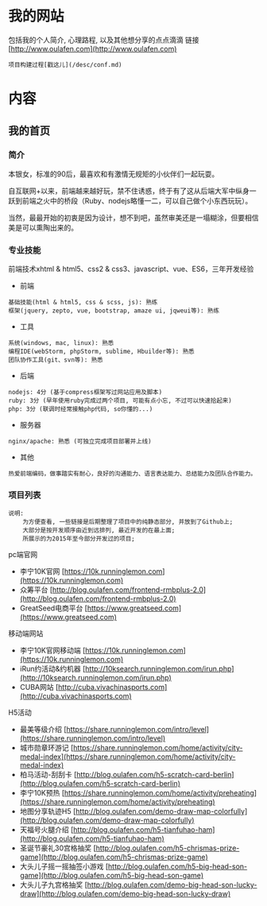 # 我的网站
包括我的个人简介, 心理路程, 以及其他想分享的点点滴滴 
链接[http://www.oulafen.com](http://www.oulafen.com)

    项目构建过程[戳这儿](/desc/conf.md)
    

# 内容

## 我的首页
### 简介
   本银女，标准的90后，最喜欢和有激情无规矩的小伙伴们一起玩耍。
   
   自互联网+以来，前端越来越好玩，禁不住诱惑，终于有了这从后端大军中纵身一跃到前端之火中的桥段（Ruby、nodejs略懂一二，可以自己做个小东西玩玩）。
   
   当然，最最开始的初衷是因为设计，想不到吧，虽然审美还是一塌糊涂，但要相信美是可以熏陶出来的。
   
### 专业技能
   前端技术xhtml & html5、css2 & css3、javascript、vue、ES6，三年开发经验
   - 前端
   
    基础技能(html & html5, css & scss, js): 熟练
    框架(jquery, zepto, vue, bootstrap, amaze ui, jqweui等): 熟练
    
   - 工具
   
    系统(windows, mac, linux): 熟悉
    编程IDE(webStorm, phpStorm, sublime, Hbuilder等): 熟悉
    团队协作工具(git、svn等): 熟悉
    
   - 后端
   
    nodejs: 4分 (基于compress框架写过网站应用及脚本)
    ruby: 3分 (早年使用ruby完成过两个项目, 可能有点小忘, 不过可以快速拾起来)
    php: 3分 (联调时经常接触php代码, so你懂的...)
    
   - 服务器
   
    nginx/apache: 熟悉 (可独立完成项目部署并上线)
    
   - 其他
   
    热爱前端编码，做事踏实有耐心，良好的沟通能力、语言表达能力、总结能力及团队合作能力。
   
### 项目列表

    说明: 
        为方便查看, 一些链接是后期整理了项目中的纯静态部分, 并放到了Github上;  
        大部分是按开发顺序由近到远排列, 最近开发的在最上面;
        所展示的为2015年至今部分开发过的项目;
        

pc端官网

- 李宁10K官网 [https://10k.runninglemon.com](https://10k.runninglemon.com)
- 众筹平台 [http://blog.oulafen.com/frontend-rmbplus-2.0](http://blog.oulafen.com/frontend-rmbplus-2.0)
- GreatSeed电商平台 [https://www.greatseed.com](https://www.greatseed.com)

移动端网站 

- 李宁10K官网移动端 [https://10k.runninglemon.com](https://10k.runninglemon.com)
- iRun约活动&约机器 [http://10ksearch.runninglemon.com/irun.php](http://10ksearch.runninglemon.com/irun.php)
- CUBA网站 [http://cuba.vivachinasports.com](http://cuba.vivachinasports.com)    
    
H5活动

- 最美等级介绍 [https://share.runninglemon.com/intro/level](https://share.runninglemon.com/intro/level)
- 城市勋章环游记 [https://share.runninglemon.com/home/activity/city-medal-index](https://share.runninglemon.com/home/activity/city-medal-index)
- 柏马活动-刮刮卡 [http://blog.oulafen.com/h5-scratch-card-berlin](http://blog.oulafen.com/h5-scratch-card-berlin)
- 李宁10K预热 [https://share.runninglemon.com/home/activity/preheating](https://share.runninglemon.com/home/activity/preheating)
- 地图分享轨迹H5 [http://blog.oulafen.com/demo-draw-map-colorfully](http://blog.oulafen.com/demo-draw-map-colorfully)
- 天福号火腿介绍 [http://blog.oulafen.com/h5-tianfuhao-ham](http://blog.oulafen.com/h5-tianfuhao-ham)
- 圣诞节豪礼30宫格抽奖 [http://blog.oulafen.com/h5-chrismas-prize-game](http://blog.oulafen.com/h5-chrismas-prize-game)
- 大头儿子摇一摇抽签小游戏 [http://blog.oulafen.com/h5-big-head-son-game](http://blog.oulafen.com/h5-big-head-son-game)
- 大头儿子九宫格抽奖 [http://blog.oulafen.com/demo-big-head-son-lucky-draw](http://blog.oulafen.com/demo-big-head-son-lucky-draw)
